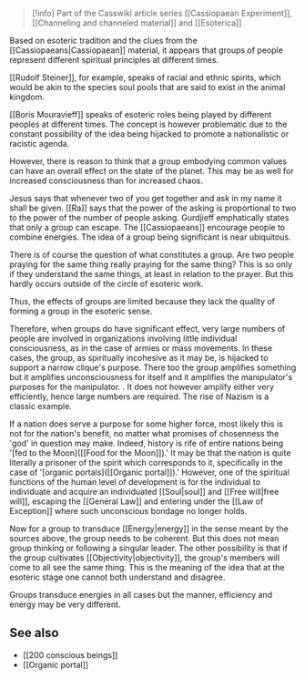 
> [!info] Part of the Casswiki article series [[Cassiopaean Experiment]], [[Channeling and channeled material]] and [[Esoterica]]

Based on esoteric tradition and the clues from the [[Cassiopaeans|Cassiopaean]] material, it appears that groups of people represent different spiritual principles at different times.

[[Rudolf Steiner]], for example, speaks of racial and ethnic spirits, which would be akin to the species soul pools that are said to exist in the animal kingdom.

[[Boris Mouravieff]] speaks of esoteric roles being played by different peoples at different times. The concept is however problematic due to the constant possibility of the idea being hijacked to promote a nationalistic or racistic agenda.

However, there is reason to think that a group embodying common values can have an overall effect on the state of the planet. This may be as well for increased consciousness than for increased chaos.

Jesus says that whenever two of you get together and ask in my name it shall be given. [[Ra]] says that the power of the asking is proportional to two to the power of the number of people asking. Gurdjieff emphatically states that only a group can escape. The [[Cassiopaeans]] encourage people to combine energies. The idea of a group being significant is near ubiquitous.

There is of course the question of what constitutes a group. Are two people praying for the same thing really praying for the same thing? This is so only if they understand the same things, at least in relation to the prayer. But this hardly occurs outside of the circle of esoteric work.

Thus, the effects of groups are limited because they lack the quality of forming a group in the esoteric sense.

Therefore, when groups do have significant effect, very large numbers of people are involved in organizations involving little individual consciousness, as in the case of armies or mass movements. In these cases, the group, as spiritually incohesive as it may be, is hijacked to support a narrow clique's purpose. There too the group amplifies something but it amplifies unconsciousness for itself and it amplifies the manipulator's purposes for the manipulator. . It does not however amplify either very efficiently, hence large numbers are required. The rise of Nazism is a classic example.

If a nation does serve a purpose for some higher force, most likely this is not for the nation's benefit, no matter what promises of chosenness the 'god' in question may make. Indeed, history is rife of entire nations being '[fed to the Moon]([[Food for the Moon]]).' It may be that the nation is quite literally a prisoner of the spirit which corresponds to it, specifically in the case of '[organic portals]([[Organic portal]]).' However, one of the spiritual functions of the human level of development is for the individual to individuate and acquire an individuated [[Soul|soul]] and [[Free will|free will]], escaping the [[General Law]] and entering under the [[Law of Exception]] where such unconscious bondage no longer holds.

Now for a group to transduce [[Energy|energy]] in the sense meant by the sources above, the group needs to be coherent. But this does not mean group thinking or following a singular leader. The other possibility is that if the group cultivates [[Objectivity|objectivity]], the group's members will come to all see the same thing. This is the meaning of the idea that at the esoteric stage one cannot both understand and disagree.

Groups transduce energies in all cases but the manner, efficiency and energy may be very different.

See also
--------

*   [[200 conscious beings]]
*   [[Organic portal]]